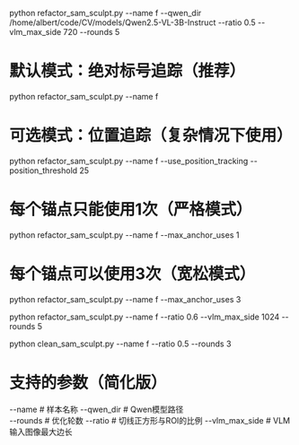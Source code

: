 python refactor_sam_sculpt.py --name f --qwen_dir /home/albert/code/CV/models/Qwen2.5-VL-3B-Instruct --ratio 0.5 --vlm_max_side 720 --rounds 5

# 默认模式：绝对标号追踪（推荐）
python refactor_sam_sculpt.py --name f

# 可选模式：位置追踪（复杂情况下使用）
python refactor_sam_sculpt.py --name f --use_position_tracking --position_threshold 25

# 每个锚点只能使用1次（严格模式）
python refactor_sam_sculpt.py --name f --max_anchor_uses 1

# 每个锚点可以使用3次（宽松模式）  
python refactor_sam_sculpt.py --name f --max_anchor_uses 3

python refactor_sam_sculpt.py --name f --ratio 0.6 --vlm_max_side 1024 --rounds 5 



python clean_sam_sculpt.py --name f --ratio 0.5 --rounds 3

# 支持的参数（简化版）
--name          # 样本名称
--qwen_dir      # Qwen模型路径  
--rounds        # 优化轮数
--ratio         # 切线正方形与ROI的比例
--vlm_max_side  # VLM输入图像最大边长